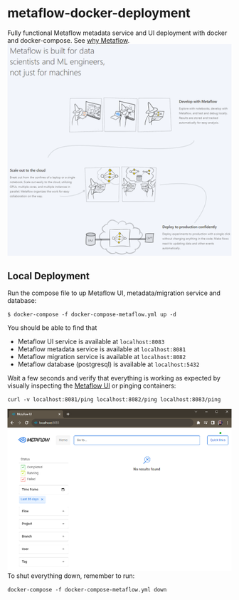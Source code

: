 # metaflow-docker-deployment
Fully functional Metaflow metadata service and UI deployment with docker and docker-compose. See [why Metaflow](https://docs.metaflow.org/introduction/why-metaflow).  
![What is Metaflow](./docs/image.png)
## Local Deployment
Run the compose file to up Metaflow UI, metadata/migration service and database:
```console
$ docker-compose -f docker-compose-metaflow.yml up -d
```
You should be able to find that
* Metaflow UI service is available at `localhost:8083`
* Metaflow metadata service is available at `localhost:8081`
* Metaflow migration service is available at `localhost:8082`
* Metaflow database (postgresql) is available at `localhost:5432`

Wait a few seconds and verify that everything is working as expected by visually inspecting the [Metaflow UI](localhost:8083) or pinging containers:
```console
curl -v localhost:8081/ping localhost:8082/ping localhost:8083/ping
```
![Metaflow UI](./docs/image-1.png)  
To shut everything down, remember to run:
```console
docker-compose -f docker-compose-metaflow.yml down
```